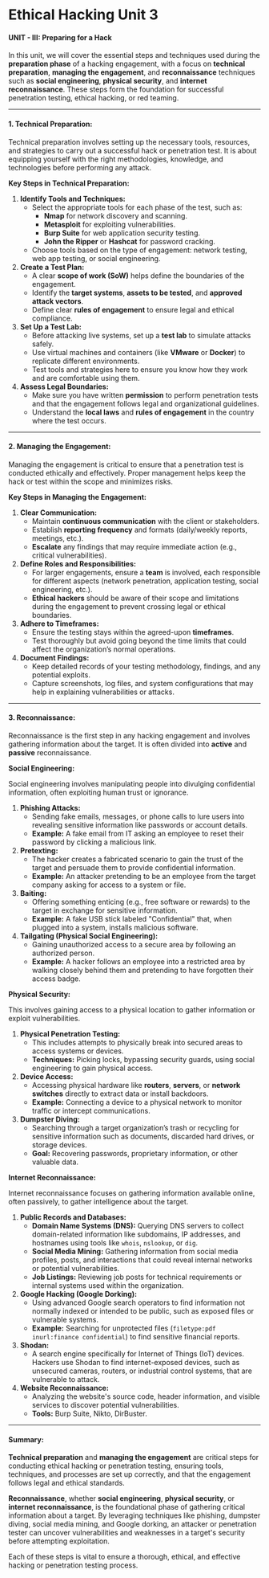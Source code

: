 # Ethical Hacking Unit 3

#### **UNIT - III: Preparing for a Hack**

In this unit, we will cover the essential steps and techniques used during the **preparation phase** of a hacking engagement, with a focus on **technical preparation**, **managing the engagement**, and **reconnaissance** techniques such as **social engineering**, **physical security**, and **internet reconnaissance**. These steps form the foundation for successful penetration testing, ethical hacking, or red teaming.

***

#### **1. Technical Preparation:**

Technical preparation involves setting up the necessary tools, resources, and strategies to carry out a successful hack or penetration test. It is about equipping yourself with the right methodologies, knowledge, and technologies before performing any attack.

**Key Steps in Technical Preparation:**

1. **Identify Tools and Techniques:**
   * Select the appropriate tools for each phase of the test, such as:
     * **Nmap** for network discovery and scanning.
     * **Metasploit** for exploiting vulnerabilities.
     * **Burp Suite** for web application security testing.
     * **John the Ripper** or **Hashcat** for password cracking.
   * Choose tools based on the type of engagement: network testing, web app testing, or social engineering.
2. **Create a Test Plan:**
   * A clear **scope of work (SoW)** helps define the boundaries of the engagement.
   * Identify the **target systems**, **assets to be tested**, and **approved attack vectors**.
   * Define clear **rules of engagement** to ensure legal and ethical compliance.
3. **Set Up a Test Lab:**
   * Before attacking live systems, set up a **test lab** to simulate attacks safely.
   * Use virtual machines and containers (like **VMware** or **Docker**) to replicate different environments.
   * Test tools and strategies here to ensure you know how they work and are comfortable using them.
4. **Assess Legal Boundaries:**
   * Make sure you have written **permission** to perform penetration tests and that the engagement follows legal and organizational guidelines.
   * Understand the **local laws** and **rules of engagement** in the country where the test occurs.

***

#### **2. Managing the Engagement:**

Managing the engagement is critical to ensure that a penetration test is conducted ethically and effectively. Proper management helps keep the hack or test within the scope and minimizes risks.

**Key Steps in Managing the Engagement:**

1. **Clear Communication:**
   * Maintain **continuous communication** with the client or stakeholders.
   * Establish **reporting frequency** and formats (daily/weekly reports, meetings, etc.).
   * **Escalate** any findings that may require immediate action (e.g., critical vulnerabilities).
2. **Define Roles and Responsibilities:**
   * For larger engagements, ensure a **team** is involved, each responsible for different aspects (network penetration, application testing, social engineering, etc.).
   * **Ethical hackers** should be aware of their scope and limitations during the engagement to prevent crossing legal or ethical boundaries.
3. **Adhere to Timeframes:**
   * Ensure the testing stays within the agreed-upon **timeframes**.
   * Test thoroughly but avoid going beyond the time limits that could affect the organization’s normal operations.
4. **Document Findings:**
   * Keep detailed records of your testing methodology, findings, and any potential exploits.
   * Capture screenshots, log files, and system configurations that may help in explaining vulnerabilities or attacks.

***

#### **3. Reconnaissance:**

Reconnaissance is the first step in any hacking engagement and involves gathering information about the target. It is often divided into **active** and **passive** reconnaissance.

**Social Engineering:**

Social engineering involves manipulating people into divulging confidential information, often exploiting human trust or ignorance.

1. **Phishing Attacks:**
   * Sending fake emails, messages, or phone calls to lure users into revealing sensitive information like passwords or account details.
   * **Example:** A fake email from IT asking an employee to reset their password by clicking a malicious link.
2. **Pretexting:**
   * The hacker creates a fabricated scenario to gain the trust of the target and persuade them to provide confidential information.
   * **Example:** An attacker pretending to be an employee from the target company asking for access to a system or file.
3. **Baiting:**
   * Offering something enticing (e.g., free software or rewards) to the target in exchange for sensitive information.
   * **Example:** A fake USB stick labeled "Confidential" that, when plugged into a system, installs malicious software.
4. **Tailgating (Physical Social Engineering):**
   * Gaining unauthorized access to a secure area by following an authorized person.
   * **Example:** A hacker follows an employee into a restricted area by walking closely behind them and pretending to have forgotten their access badge.

**Physical Security:**

This involves gaining access to a physical location to gather information or exploit vulnerabilities.

1. **Physical Penetration Testing:**
   * This includes attempts to physically break into secured areas to access systems or devices.
   * **Techniques:** Picking locks, bypassing security guards, using social engineering to gain physical access.
2. **Device Access:**
   * Accessing physical hardware like **routers**, **servers**, or **network switches** directly to extract data or install backdoors.
   * **Example:** Connecting a device to a physical network to monitor traffic or intercept communications.
3. **Dumpster Diving:**
   * Searching through a target organization’s trash or recycling for sensitive information such as documents, discarded hard drives, or storage devices.
   * **Goal:** Recovering passwords, proprietary information, or other valuable data.

**Internet Reconnaissance:**

Internet reconnaissance focuses on gathering information available online, often passively, to gather intelligence about the target.

1. **Public Records and Databases:**
   * **Domain Name Systems (DNS):** Querying DNS servers to collect domain-related information like subdomains, IP addresses, and hostnames using tools like `whois`, `nslookup`, or `dig`.
   * **Social Media Mining:** Gathering information from social media profiles, posts, and interactions that could reveal internal networks or potential vulnerabilities.
   * **Job Listings:** Reviewing job posts for technical requirements or internal systems used within the organization.
2. **Google Hacking (Google Dorking):**
   * Using advanced Google search operators to find information not normally indexed or intended to be public, such as exposed files or vulnerable systems.
   * **Example:** Searching for unprotected files (`filetype:pdf inurl:finance confidential`) to find sensitive financial reports.
3. **Shodan:**
   * A search engine specifically for Internet of Things (IoT) devices. Hackers use Shodan to find internet-exposed devices, such as unsecured cameras, routers, or industrial control systems, that are vulnerable to attack.
4. **Website Reconnaissance:**
   * Analyzing the website's source code, header information, and visible services to discover potential vulnerabilities.
   * **Tools:** Burp Suite, Nikto, DirBuster.

***

#### **Summary:**

**Technical preparation** and **managing the engagement** are critical steps for conducting ethical hacking or penetration testing, ensuring tools, techniques, and processes are set up correctly, and that the engagement follows legal and ethical standards.

**Reconnaissance**, whether **social engineering**, **physical security**, or **internet reconnaissance**, is the foundational phase of gathering critical information about a target. By leveraging techniques like phishing, dumpster diving, social media mining, and Google dorking, an attacker or penetration tester can uncover vulnerabilities and weaknesses in a target's security before attempting exploitation.

Each of these steps is vital to ensure a thorough, ethical, and effective hacking or penetration testing process.
